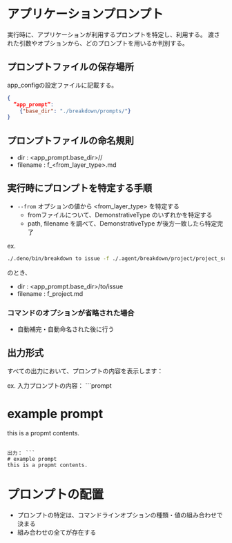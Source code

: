 # アプリケーションプロンプト
実行時に、アプリケーションが利用するプロンプトを特定し、利用する。
渡された引数やオプションから、どのプロンプトを用いるか判別する。

## プロンプトファイルの保存場所
app_configの設定ファイルに記載する。
```json
{
  ”app_prompt”:
    {"base_dir": "./breakdown/prompts/"}
}
```

## プロンプトファイルの命名規則
- dir : <app_prompt.base_dir>/<DemonstrativeType>/<LayerType>
- filename : f_<from_layer_type>.md

## 実行時にプロンプトを特定する手順
* `--from` オプションの値から <from_layer_type> を特定する
  * fromファイルについて、DemonstrativeType のいずれかを特定する
  * path, filename を調べて、DemonstrativeType が後方一致したら特定完了

ex.
```bash
./.deno/bin/breakdown to issue -f ./.agent/breakdown/project/project_summary.md -o 
```
のとき、
- dir : <app_prompt.base_dir>/to/issue
- filename : f_project.md

### コマンドのオプションが省略された場合
- 自動補完・自動命名された後に行う

## 出力形式
すべての出力において、プロンプトの内容を表示します：

ex.
入力プロンプトの内容： ```prompt
# example prompt 
this is a propmt contents.
```

出力： ```
# example prompt 
this is a propmt contents.
```

# プロンプトの配置
- プロンプトの特定は、コマンドラインオプションの種類・値の組み合わせで決まる
- 組み合わせの全てが存在する


